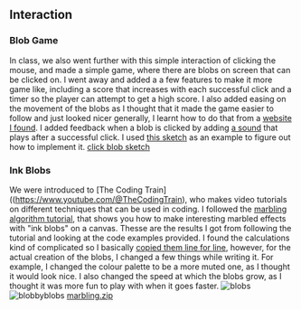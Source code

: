 ## Interaction

### Blob Game
In class, we also went further with this simple interaction of clicking the mouse, and made a simple game,
where there are blobs on screen that can be clicked on. I went away and added a a few features to make it more game like,
including a score that increases with each successful click and a timer so the player can attempt to get a high score.
I also added easing on the movement of the blobs as I thought that it made the game easier to follow and just looked nicer generally, I learnt how to do that from a [website I found](https://cratecode.com/info/p5js-easing-functions).
I added feedback when a blob is clicked by adding [a sound](https://freesound.org/people/fordps3/sounds/186669/) that plays after a successful click. I used [this sketch](https://editor.p5js.org/k1518155@students.katyisd.org/sketches/B1z411R3X) as an example to figure out how to implement it.
[click blob sketch](https://editor.p5js.org/beezecheanz/sketches/y6_r1Pqhn)

### Ink Blobs
We were introduced to [The Coding Train]((https://www.youtube.com/@TheCodingTrain), who makes video tutorials on different techniques that can be used in coding. I followed the [marbling algorithm tutorial](https://thecodingtrain.com/challenges/183-mathematical-marbling), that shows you how to make interesting marbled effects with "ink blobs" on a canvas. Thesse are the results I got from following the tutorial and looking at the code examples provided. I found the calculations kind of complicated so I basically [copied them line for line](https://editor.p5js.org/codingtrain/sketches/HtEtm1vii), however, for the actual creation of the blobs, I changed a few things while writing it. For example, I changed the colour palette to be a more muted one, as I thought it would look nice. I also changed the speed at which the blobs grow, as I thought it was more fun to play with when it goes faster.
![blobs](https://github.com/beezecheanz/My-coding-Portfolio/assets/83460384/a3dfc242-c498-420b-8533-0d87ee97f86a)
![blobbyblobs](https://github.com/beezecheanz/My-coding-Portfolio/assets/83460384/22c1833c-bdcf-4212-8935-ef761686f0e5)
[marbling.zip](https://github.com/beezecheanz/My-coding-Portfolio/files/15416208/marbling.zip)

